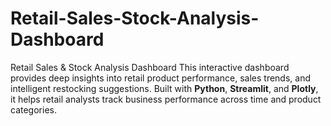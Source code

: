 # Retail-Sales-Stock-Analysis-Dashboard
Retail Sales &amp; Stock Analysis Dashboard  This interactive dashboard provides deep insights into retail product performance, sales trends, and intelligent restocking suggestions. Built with **Python**, **Streamlit**, and **Plotly**, it helps retail analysts track business performance across time and product categories.
